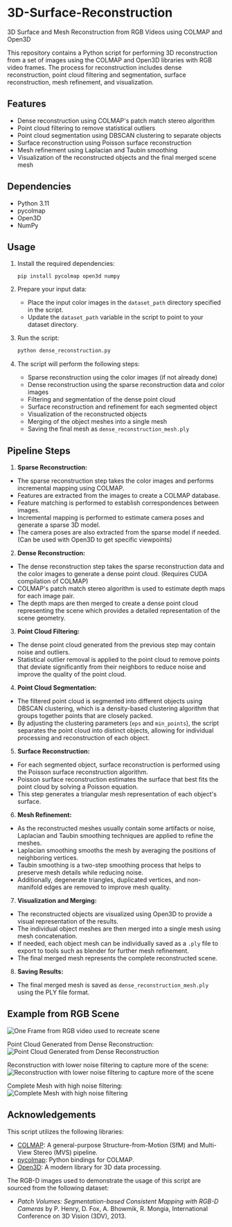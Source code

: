 # 3D-Surface-Reconstruction
3D Surface and Mesh Reconstruction from RGB Videos using COLMAP and Open3D

This repository contains a Python script for performing 3D reconstruction from a set of images using the COLMAP and Open3D libraries with RGB video frames. The process for reconstruction includes dense reconstruction, point cloud filtering and segmentation, surface reconstruction, mesh refinement, and visualization.

## Features

- Dense reconstruction using COLMAP's patch match stereo algorithm
- Point cloud filtering to remove statistical outliers
- Point cloud segmentation using DBSCAN clustering to separate objects
- Surface reconstruction using Poisson surface reconstruction
- Mesh refinement using Laplacian and Taubin smoothing
- Visualization of the reconstructed objects and the final merged scene mesh

## Dependencies

- Python 3.11
- pycolmap
- Open3D
- NumPy

## Usage

1. Install the required dependencies:
   ```
   pip install pycolmap open3d numpy
   ```

2. Prepare your input data:
   - Place the input color images in the `dataset_path` directory specified in the script.
   - Update the `dataset_path` variable in the script to point to your dataset directory.

3. Run the script:
   ```python
   python dense_reconstruction.py
   ```

4. The script will perform the following steps:
   - Sparse reconstruction using the color images (if not already done)
   - Dense reconstruction using the sparse reconstruction data and color images
   - Filtering and segmentation of the dense point cloud
   - Surface reconstruction and refinement for each segmented object
   - Visualization of the reconstructed objects
   - Merging of the object meshes into a single mesh
   - Saving the final mesh as `dense_reconstruction_mesh.ply`

## Pipeline Steps

1. **Sparse Reconstruction:**
- The sparse reconstruction step takes the color images and performs incremental mapping using COLMAP.
- Features are extracted from the images to create a COLMAP database.
- Feature matching is performed to establish correspondences between images.
- Incremental mapping is performed to estimate camera poses and generate a sparse 3D model.
- The camera poses are also extracted from the sparse model if needed. (Can be used with Open3D to get specific viewpoints)

2. **Dense Reconstruction:**
- The dense reconstruction step takes the sparse reconstruction data and the color images to generate a dense point cloud. (Requires CUDA compilation of COLMAP)
- COLMAP's patch match stereo algorithm is used to estimate depth maps for each image pair.
- The depth maps are then merged to create a dense point cloud representing the scene which provides a detailed representation of the scene geometry.

3. **Point Cloud Filtering:**
- The dense point cloud generated from the previous step may contain noise and outliers.
- Statistical outlier removal is applied to the point cloud to remove points that deviate significantly from their neighbors to reduce noise and improve the quality of the point cloud.

4. **Point Cloud Segmentation:**
- The filtered point cloud is segmented into different objects using DBSCAN clustering, which is a density-based clustering algorithm that groups together points that are closely packed.
- By adjusting the clustering parameters (`eps` and `min_points`), the script separates the point cloud into distinct objects, allowing for individual processing and reconstruction of each object.

5. **Surface Reconstruction:**
- For each segmented object, surface reconstruction is performed using the Poisson surface reconstruction algorithm.
- Poisson surface reconstruction estimates the surface that best fits the point cloud by solving a Poisson equation.
- This step generates a triangular mesh representation of each object's surface.

6. **Mesh Refinement:**
- As the reconstructed meshes usually contain some artifacts or noise, Laplacian and Taubin smoothing techniques are applied to refine the meshes.
- Laplacian smoothing smooths the mesh by averaging the positions of neighboring vertices.
- Taubin smoothing is a two-step smoothing process that helps to preserve mesh details while reducing noise.
- Additionally, degenerate triangles, duplicated vertices, and non-manifold edges are removed to improve mesh quality.

7. **Visualization and Merging:**
- The reconstructed objects are visualized using Open3D to provide a visual representation of the results.
- The individual object meshes are then merged into a single mesh using mesh concatenation.
- If needed, each object mesh can be individually saved as a `.ply` file to export to tools such as blender for further mesh refinement.
- The final merged mesh represents the complete reconstructed scene.

8. **Saving Results:**
- The final merged mesh is saved as `dense_reconstruction_mesh.ply` using the PLY file format.

## Example from RGB Scene
![One Frame from RGB video used to recreate scene](Results/Sample%20Video%20Frame.png)

Point Cloud Generated from Dense Reconstruction:
![Point Cloud Generated from Dense Reconstruction](Results/Dense%20Point%20Cloud.png)

Reconstruction with lower noise filtering to capture more of the scene:
![Reconstruction with lower noise filtering to capture more of the scene](Results/Higher%20Scene%20Capture.png)

Complete Mesh with high noise filtering:
![Complete Mesh with high noise filtering](Results/Mesh_Sample.png)

## Acknowledgements

This script utilizes the following libraries:

- [COLMAP](https://colmap.github.io/): A general-purpose Structure-from-Motion (SfM) and Multi-View Stereo (MVS) pipeline.
- [pycolmap](https://github.com/colmap/pycolmap): Python bindings for COLMAP.
- [Open3D](http://www.open3d.org/): A modern library for 3D data processing.

The RGB-D images used to demonstrate the usage of this script are sourced from the following dataset:
- *Patch Volumes: Segmentation-based Consistent Mapping with RGB-D Cameras* by P. Henry, D. Fox, A. Bhowmik, R. Mongia, International Conference on 3D Vision (3DV), 2013.
